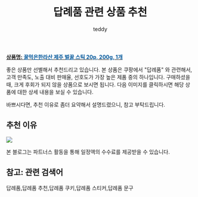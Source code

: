 ﻿---
layout: post
title:  "답례품 관련 상품 추천"
author: teddy
categories: [ 가구/인테리어 ]
tags: [답례품,답례품 추천,답례품 쿠키,답례품 스티커,답례품 문구]
image: https://static.coupangcdn.com/image/retail/images/2022/09/08/16/8/4ff47a4e-7195-4c64-80ee-6791022fdc10.jpg 
description: "쿠팡에서 답례품 관련 상품으로 가장 고객 선호도가 높은 제품 중 하나입니다."
---

<a href="https://link.coupang.com/re/AFFSDP?lptag=AF3256674&pageKey=6763872356&itemId=15859130106&vendorItemId=83069260414&traceid=V0-153-bd5228febaddcaaa&requestid=20221226224829460322685"><b>상품명: <font color='#01579B'>꿀먹은한라산 제주 벌꿀 스틱 20p, 200g, 1개</font></b></a>

좋은 상품만 선별해서 추천드리고 있습니다.
본 상품은 쿠팡에서 "답례품" 와 관련해서, 고객 만족도, 노출 대비 판매율, 선호도가 가장 높은 제품 중의 하나입니다.
구매하셨을 때, 크게 후회가 되지 않을 상품으로 보시면 됩니다. 
다음 이미지를 클릭하시면 해당 상품에 대한 상세 내용을 보실 수 있습니다.

바쁘시다면, 추천 이유로 좀더 요약해서 설명드렸으니, 참고 부탁드립니다.

## 추천 이유 

<a href="https://link.coupang.com/re/AFFSDP?lptag=AF3256674&pageKey=6763872356&itemId=15859130106&vendorItemId=83069260414&traceid=V0-153-bd5228febaddcaaa&requestid=20221226224829460322685"><img src="https://thumbnail6.coupangcdn.com/thumbnails/remote/q89/image/retail/images/2022/09/08/16/2/1fa96de2-b0ba-4323-b087-afecab068033.jpg"></a> 

본 블로그는 파트너스 활동을 통해 일정액의 수수료를 제공받을 수 있습니다.

## 참고: 관련 검색어    
답례품,답례품 추천,답례품 쿠키,답례품 스티커,답례품 문구